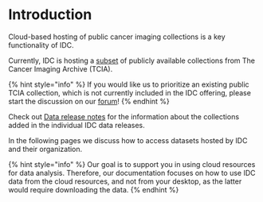 # Introduction

Cloud-based hosting of public cancer imaging collections is a key functionality of IDC. 

Currently, IDC is hosting a [subset](https://portal.imaging.datacommons.cancer.gov/collections/) of publicly available collections from The Cancer Imaging Archive \(TCIA\). 

{% hint style="info" %}
If you would like us to prioritize an existing public TCIA collection, which is not currently included in the IDC offering, please start the discussion on our [forum](https://discourse.canceridc.dev/c/data/8)!
{% endhint %}

Check out [Data release notes](data-release-notes.md) for the information about the collections added in the individual IDC data releases.

In the following pages we discuss how to access datasets hosted by IDC and their organization.

{% hint style="info" %}
Our goal is to support you in using cloud resources for data analysis. Therefore, our documentation focuses on how to use IDC data from the cloud resources, and not from your desktop, as the latter would require downloading the data.
{% endhint %}

